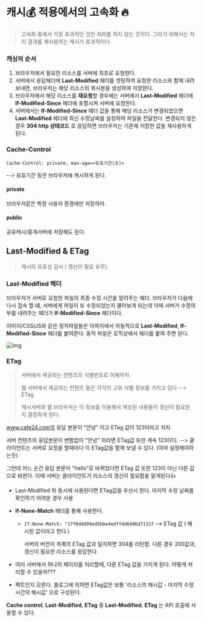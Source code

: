 # 캐시:moneybag:  적용에서의 고속화 :fire:

> 고속화 중에서 가장 효과적인 것은 처리를 하지 않는 것이다. 그러기 위해서는 처리 결과를 재사용하는 캐시가 효과적이다. 

### 캐싱의 순서

1. 브라우저에서 필요한 리소스를 서버에 최초로 요청한다.
2. 서버에서 응답헤더에 **Last-Modified** 헤더를 셋팅하여 요청한 리소스와 함께 내려보내면, 브라우저는 해당 리소스의 복사본을 생성하여 저장한다.
3. 브라우저에서 해당 리소스를 **재요청**할 경우에는 서버에서 **Last-Modified** 헤더에 **If-Modified-Since** 헤더에 포함시켜 서버에 요청한다.
4. 서버에서는 **If-Modified-Since** 헤더 값을 통해 해당 리소스가 변경되었으면 **Last-Modified** 헤더에 최신 수정날짜를 설정하여 파일을 전달한다. 변경되지 않은 경우 **304 http 상태코드** 로 응답하면 브라우저는 기존에 저장한 값을 재사용하게 된다.

### Cache-Control

`Cache-Control: private, max-age=<유효기간(초)>`

--> 유효기간 동안 브라우저에 캐시하게 된다.

#### private

브라우저같은 특정 사용자 환경에만 저장하라.

#### public

공유캐시/중개서버에 저장해도 된다.





## Last-Modified & ETag

> 캐시의 유효성 검사 ( 갱신이 필요 유무).

### Last-Modified 헤더

브라우저가 서버로 요청한 파일의 최종 수정 시간을 알려주는 헤더. 브라우저가 다음에 다시 접속 할 떄, 서버에게 파일이 또 수정되었는지 물어보게 되는데 이때 서버가 수정여부를 내려주는 헤더가 **If-Modified-Since** 헤더이다. 

이미지/CSS/JS와 같은 정적파일들은 아파치에서 자동적으로 **Last-Modified**, **If-Modified-Since** 헤더를 붙여준다. 동적 파일은 로직상에서 헤더를 붙여 주면 된다.

![img](./img/img5.PNG)



### ETag

> 서버에서 제공되는 컨텐츠의 식별번호로 이해하자.
>
> 웹 서버에서 제공하는 컨텐츠 들은 각각의 고유 식별 정보를 가지고 있다 --> ETag
>
> 캐시서버와 웹 브라우저는 이 정보를 이용해서 캐싱된 내용들이 갱신이 필요한 지 결정하게 된다.

www.cafe24.com의 응답 본문이 "안녕" 이고 ETag 값이 123이라고 치자.

서버 컨텐츠의 응답본문이 변함없이 "안녕" 이라면 ETag값 또한 계속 123이다.  --> 클라이언트는 서버로 요청을 할때마다 이 ETag값을 함께 보낼 수 있다. (아마 설정해야하는듯)

그런데 어느 순간 응답 본문이 "hello"로 바뀌었다면 ETag 값 또한 123이 아닌 다른 값으로 바뀐다. 이때 서버는 클라이언트가 리소스의 갱신이 필요함을 알게된다:+1:

- Last-Modified 와 동시에 사용된다면 ETag값을 우선시 한다. 마지막 수정 날짜를 확인하기 어려운 경우 사용

- **If-None-Match** 헤더를 통해 사용한다.

  - `If-None-Match: "17f0ddd99ed5bbe4edffdd6496d7131f` --> ETag 값 ( 해시된 값이라고 한다.)

    서버의 버전이 목록의 ETag 값과 일치하면 304를 리턴함. 다른 경우 200값과, 갱신이 필요한 리소스를 응답한다.

- 여러 서버에서 하나의 페이지를 처리할때, 다른 ETag 값을 가지게 된다. 어떻게 처리할 수 있을까???

- 팩트인지 모른다. 블로그에 의하면 ETag값은 보통 '리소스의 해시값 - 마지막 수정 시간의 해시값' 으로 구성된다.

**Cache control**, **Last-Modified**, **ETag** 중 **Last-Modified**, **ETag** 는 API 호출에 사용할 수 있다.